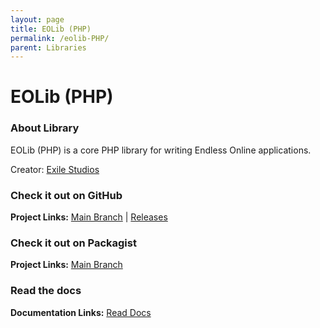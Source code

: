 ```yaml
---
layout: page
title: EOLib (PHP)
permalink: /eolib-PHP/
parent: Libraries
---
```


# EOLib (PHP)

### About Library

EOLib (PHP) is a core PHP library for writing Endless Online applications.

Creator: [Exile Studios](https://github.com/ExileStudios)

### Check it out on GitHub

**Project Links:** [Main Branch](https://github.com/ExileStudios/eolib-php-dist) | [Releases](https://github.com/ExileStudios/eolib-php-dist/releases)

### Check it out on Packagist

**Project Links:** [Main Branch](https://packagist.org/packages/exilestudios/eolib-php-dist)

### Read the docs

**Documentation Links:** [Read Docs](https://exilestudios.github.io/eolib-php)
